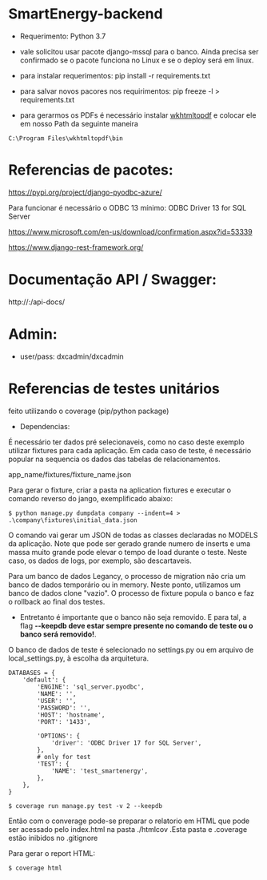 # SmartEnergy-backend

* Requerimento: Python 3.7

* vale solicitou usar pacote django-mssql para o banco. Ainda precisa ser confirmado se o pacote funciona no Linux e se o deploy será em linux.

* para instalar requerimentos: pip install -r requirements.txt

* para salvar novos pacores nos requirimentos: pip freeze -l > requirements.txt

* para gerarmos os PDFs é necessário instalar [wkhtmltopdf](https://wkhtmltopdf.org/downloads.html) e colocar ele em nosso Path da seguinte maneira
```
C:\Program Files\wkhtmltopdf\bin
```


# Referencias de pacotes:

https://pypi.org/project/django-pyodbc-azure/

Para funcionar é necessário o ODBC 13 mínimo: ODBC Driver 13 for SQL Server

https://www.microsoft.com/en-us/download/confirmation.aspx?id=53339


https://www.django-rest-framework.org/


# Documentação API / Swagger:

http://<host>:<port>/api-docs/
  
 
# Admin:

* user/pass: dxcadmin/dxcadmin



# Referencias de testes unitários

feito utilizando o coverage (pip/python package)

* Dependencias:

É necessário ter dados pré selecionaveis, como no caso deste exemplo utilizar fixtures para cada aplicação. Em cada caso de teste, é necessário popular na sequencia os dados das tabelas de relacionamentos.

app_name/fixtures/fixture_name.json

Para gerar o fixture, criar a pasta na aplication fixtures e executar o comando reverso do jango, exemplificado abaixo:

```$ python manage.py dumpdata company --indent=4 > .\company\fixtures\initial_data.json```

O comando vai gerar um JSON de todas as classes declaradas no MODELS da aplicação. Note que pode ser gerado grande numero de inserts e uma massa muito grande pode elevar o tempo de load durante o teste. Neste caso, os dados de logs, por exemplo, são descartaveis.


Para um banco de dados Legancy, o processo de migration não cria um banco de dados temporário ou in memory. Neste ponto, utilizamos um banco de dados clone "vazio". O processo de fixture popula o banco e faz o rollback ao final dos testes.

* Entretanto é importante que o banco não seja removido. E para tal, a flag <b>--keepdb deve estar sempre presente no comando de teste ou o banco será removido!</b>.

O banco de dados de teste é selecionado no settings.py ou em arquivo de local_settings.py, à escolha da arquitetura.

```
DATABASES = {
    'default': {
        'ENGINE': 'sql_server.pyodbc',
        'NAME': '',
        'USER': '',
        'PASSWORD': '',
        'HOST': 'hostname',
        'PORT': '1433',

        'OPTIONS': {
            'driver': 'ODBC Driver 17 for SQL Server',
        },
        # only for test
        'TEST': {
            'NAME': 'test_smartenergy',
        },
    },
}
```


```$ coverage run manage.py test -v 2 --keepdb```

Então com o converage pode-se preparar o relatorio em HTML que pode ser acessado pelo index.html na pasta ./htmlcov .Esta pasta e .coverage estão inibidos no .gitignore

Para gerar o report HTML:

```$ coverage html```

